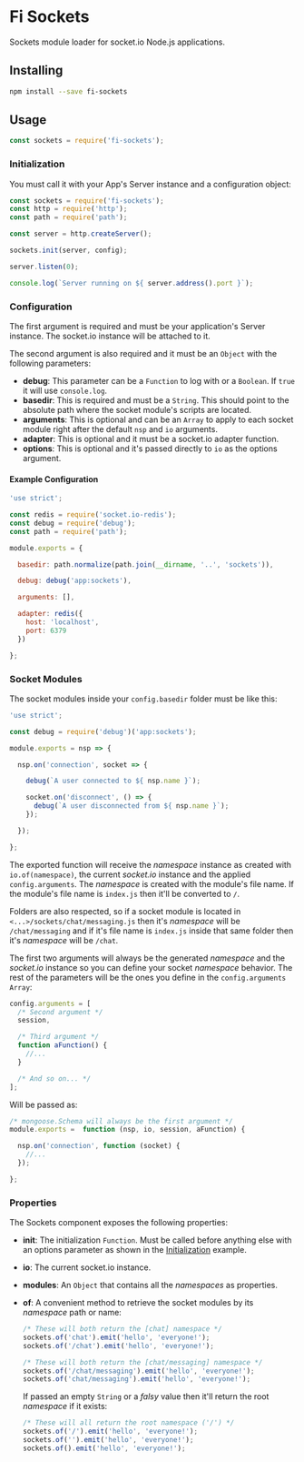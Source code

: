 # Fi Sockets
Sockets module loader for socket.io Node.js applications.

## Installing

```sh
npm install --save fi-sockets
```

## Usage

```js
const sockets = require('fi-sockets');
```

### Initialization
You must call it with your App's Server instance and a configuration object:

```js
const sockets = require('fi-sockets');
const http = require('http');
const path = require('path');

const server = http.createServer();

sockets.init(server, config);

server.listen(0);

console.log(`Server running on ${ server.address().port }`);
```

### Configuration
The first argument is required and must be your application's Server instance. The socket.io instance will be attached to it.

The second argument is also required and it must be an `Object` with the following parameters:
- **debug**: This parameter can be a `Function` to log with or a `Boolean`. If `true` it will use `console.log`.
- **basedir**: This is required and must be a `String`. This should point to the absolute path where the socket module's scripts are located.
- **arguments**: This is optional and can be an `Array` to apply to each socket module right after the default `nsp` and `io` arguments.
- **adapter**: This is optional and it must be a socket.io adapter function.
- **options**: This is optional and it's passed directly to `io` as the options argument.

#### Example Configuration

```js
'use strict';

const redis = require('socket.io-redis');
const debug = require('debug');
const path = require('path');

module.exports = {

  basedir: path.normalize(path.join(__dirname, '..', 'sockets')),

  debug: debug('app:sockets'),

  arguments: [],

  adapter: redis({
    host: 'localhost',
    port: 6379
  })

};
```

### Socket Modules
The socket modules inside your `config.basedir` folder must be like this:

```js
'use strict';

const debug = require('debug')('app:sockets');

module.exports = nsp => {

  nsp.on('connection', socket => {

    debug(`A user connected to ${ nsp.name }`);

    socket.on('disconnect', () => {
      debug(`A user disconnected from ${ nsp.name }`);
    });

  });

};
```

The exported function will receive the *namespace* instance as created with `io.of(namespace)`, the current *socket.io* instance and the applied `config.arguments`. The *namespace* is created with the module's file name. If the module's file name is `index.js` then it'll be converted to `/`.

Folders are also respected, so if a socket module is located in `<...>/sockets/chat/messaging.js` then it's *namespace* will be `/chat/messaging` and if it's file name is `index.js` inside that same folder then it's *namespace* will be `/chat`.

The first two arguments will always be the generated *namespace* and the *socket.io* instance so you can define your socket *namespace* behavior. The rest of the parameters will be the ones you define in the `config.arguments` `Array`:

```js
config.arguments = [
  /* Second argument */
  session,

  /* Third argument */
  function aFunction() {
    //...
  }

  /* And so on... */
];
```

Will be passed as:

```js
/* mongoose.Schema will always be the first argument */
module.exports =  function (nsp, io, session, aFunction) {

  nsp.on('connection', function (socket) {
    //...
  });

};
```

### Properties
The Sockets component exposes the following properties:
- **init**: The initialization `Function`. Must be called before anything else with an options parameter as shown in the [Initialization](#initialization) example.
- **io**: The current socket.io instance.
- **modules**: An `Object` that contains all the *namespaces* as properties.
- **of**: A convenient method to retrieve the socket modules by its *namespace* path or name:

  ```js
  /* These will both return the [chat] namespace */
  sockets.of('chat').emit('hello', 'everyone!');
  sockets.of('/chat').emit('hello', 'everyone!');

  /* These will both return the [chat/messaging] namespace */
  sockets.of('/chat/messaging').emit('hello', 'everyone!');
  sockets.of('chat/messaging').emit('hello', 'everyone!');
  ```

  If passed an empty `String` or a *falsy* value then it'll return the root *namespace* if it exists:

  ```js
  /* These will all return the root namespace ('/') */
  sockets.of('/').emit('hello', 'everyone!');
  sockets.of('').emit('hello', 'everyone!');
  sockets.of().emit('hello', 'everyone!');
  ```
